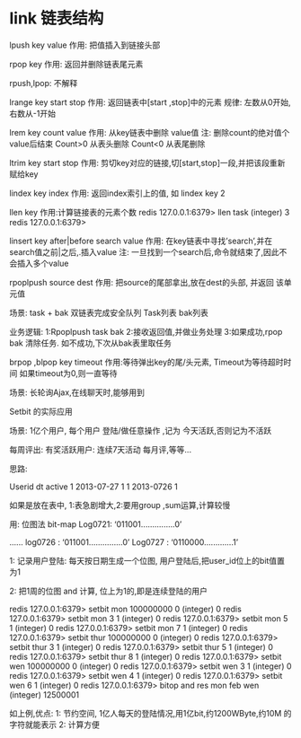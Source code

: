 # link 链表结构

lpush key value 
作用: 把值插入到链接头部

rpop key
作用: 返回并删除链表尾元素

rpush,lpop: 不解释

lrange key start  stop
作用: 返回链表中[start ,stop]中的元素
规律: 左数从0开始,右数从-1开始

lrem key count value
作用: 从key链表中删除 value值
注: 删除count的绝对值个value后结束
Count>0 从表头删除
Count<0 从表尾删除

ltrim key start stop
作用: 剪切key对应的链接,切[start,stop]一段,并把该段重新赋给key

lindex key index
作用: 返回index索引上的值,
如  lindex key 2

llen key
作用:计算链接表的元素个数
redis 127.0.0.1:6379> llen task
(integer) 3
redis 127.0.0.1:6379> 

linsert  key after|before search value
作用: 在key链表中寻找’search’,并在search值之前|之后,.插入value
注: 一旦找到一个search后,命令就结束了,因此不会插入多个value

rpoplpush source dest
作用: 把source的尾部拿出,放在dest的头部,
并返回 该单元值

场景: task + bak 双链表完成安全队列
Task列表                             bak列表
		
		

业务逻辑:
1:Rpoplpush task bak
2:接收返回值,并做业务处理
3:如果成功,rpop bak 清除任务. 如不成功,下次从bak表里取任务

brpop ,blpop  key timeout
作用:等待弹出key的尾/头元素, 
Timeout为等待超时时间
如果timeout为0,则一直等待

场景: 长轮询Ajax,在线聊天时,能够用到
 
Setbit 的实际应用

场景: 1亿个用户, 每个用户 登陆/做任意操作  ,记为 今天活跃,否则记为不活跃

每周评出: 有奖活跃用户: 连续7天活动
每月评,等等...

思路: 

Userid   dt  active
1        2013-07-27  1
1       2013-0726   1

如果是放在表中, 1:表急剧增大,2:要用group ,sum运算,计算较慢

用: 位图法 bit-map
Log0721:  ‘011001...............0’

......
log0726 :   ‘011001...............0’
Log0727 :  ‘0110000.............1’

1: 记录用户登陆:
每天按日期生成一个位图, 用户登陆后,把user_id位上的bit值置为1

2: 把1周的位图  and 计算, 
位上为1的,即是连续登陆的用户

redis 127.0.0.1:6379> setbit mon 100000000 0
(integer) 0
redis 127.0.0.1:6379> setbit mon 3 1
(integer) 0
redis 127.0.0.1:6379> setbit mon 5 1
(integer) 0
redis 127.0.0.1:6379> setbit mon 7 1
(integer) 0
redis 127.0.0.1:6379> setbit thur 100000000 0
(integer) 0
redis 127.0.0.1:6379> setbit thur 3 1
(integer) 0
redis 127.0.0.1:6379> setbit thur 5 1
(integer) 0
redis 127.0.0.1:6379> setbit thur 8 1
(integer) 0
redis 127.0.0.1:6379> setbit wen 100000000 0
(integer) 0
redis 127.0.0.1:6379> setbit wen 3 1
(integer) 0
redis 127.0.0.1:6379> setbit wen 4 1
(integer) 0
redis 127.0.0.1:6379> setbit wen 6 1
(integer) 0
redis 127.0.0.1:6379> bitop and  res mon feb wen
(integer) 12500001

如上例,优点:
1: 节约空间, 1亿人每天的登陆情况,用1亿bit,约1200WByte,约10M 的字符就能表示
2: 计算方便